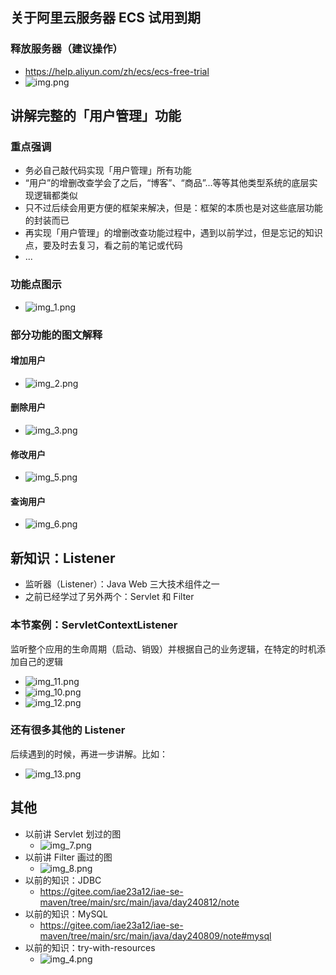 ## 关于阿里云服务器 ECS 试用到期
### 释放服务器（建议操作）
- https://help.aliyun.com/zh/ecs/ecs-free-trial
- ![img.png](img.png)

## 讲解完整的「用户管理」功能
### 重点强调
- 务必自己敲代码实现「用户管理」所有功能
- “用户”的增删改查学会了之后，“博客”、“商品”...等等其他类型系统的底层实现逻辑都类似
- 只不过后续会用更方便的框架来解决，但是：框架的本质也是对这些底层功能的封装而已
- 再实现「用户管理」的增删改查功能过程中，遇到以前学过，但是忘记的知识点，要及时去复习，看之前的笔记或代码
- ...

### 功能点图示
- ![img_1.png](img_1.png)

### 部分功能的图文解释
#### 增加用户
- ![img_2.png](img_2.png)
#### 删除用户
- ![img_3.png](img_3.png)
#### 修改用户
- ![img_5.png](img_5.png)
#### 查询用户
  - ![img_6.png](img_6.png)

## 新知识：Listener
- 监听器（Listener）：Java Web 三大技术组件之一
- 之前已经学过了另外两个：Servlet 和 Filter
### 本节案例：ServletContextListener
监听整个应用的生命周期（启动、销毁）并根据自己的业务逻辑，在特定的时机添加自己的逻辑
- ![img_11.png](img_11.png)
- ![img_10.png](img_10.png)
- ![img_12.png](img_12.png)
### 还有很多其他的 Listener
后续遇到的时候，再进一步讲解。比如：
- ![img_13.png](img_13.png)

## 其他
- 以前讲 Servlet 划过的图
  - ![img_7.png](img_7.png)
- 以前讲 Filter 画过的图
  - ![img_8.png](img_8.png)
- 以前的知识：JDBC
  - https://gitee.com/iae23a12/iae-se-maven/tree/main/src/main/java/day240812/note
- 以前的知识：MySQL
  - https://gitee.com/iae23a12/iae-se-maven/tree/main/src/main/java/day240809/note#mysql
- 以前的知识：try-with-resources
  - ![img_4.png](img_4.png)

